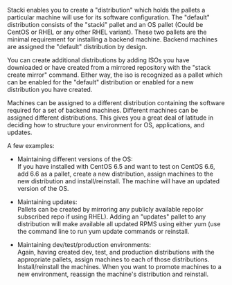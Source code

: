 Stacki enables you to create a "distribution" which holds the pallets a
particular machine will use for its software configuration. The "default"
distribution consists of the "stacki" pallet and an OS pallet (Could be CentOS
or RHEL or any other RHEL variant). These two pallets are the minimal
requirement for installing a backend machine. Backend machines are assigned the
"default" distribution by design. 

You can create additional distributions by adding ISOs you have downloaded or
have created from a mirrored repository with the "stack create mirror" command.
Either way, the iso is recognized as a pallet which can be enabled for the
"default" distribution or enabled for a new distribution you have created. 

Machines can be assigned to a different distribution containing the software
required for a set of backend machines. Different machines can be assigned
different distributions. This gives you a great deal of latitude in deciding
how to structure your environment for OS, applications, and updates.

A few examples:

* Maintaining different versions of the OS:  
If you have installed with CentOS 6.5
and want to test on CentOS 6.6, add 6.6 as a pallet, create a new distribution,
assign machines to the new distribution and install/reinstall. The machine will
have an updated version of the OS.

* Maintaining updates:  
Pallets can be created by mirroring any publicly  available repo(or
subscribed repo if using RHEL). Adding an "updates" pallet to
any distribution will make available all updated RPMS using either yum (use the
command line to run yum update commands or reinstall.

* Maintaining dev/test/production environments:  
Again, having created dev, test,
and production distributions with the appropriate pallets, assign machines to
each of those distributions. Install/reinstall the machines. When you want to
promote machines to a new environment, reassign the machine's distribution and reinstall. 